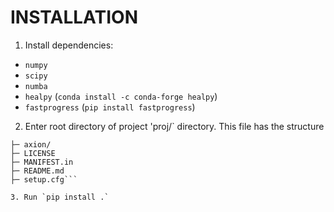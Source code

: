 # INSTALLATION
1. Install dependencies:
- `numpy`
- `scipy`
- `numba` 
- `healpy` (`conda install -c conda-forge healpy`)
- `fastprogress` (`pip install fastprogress`)

2. Enter root directory of project 'proj/` directory. This file has the structure
```proj/
├─ axion/
├─ LICENSE
├─ MANIFEST.in
├─ README.md
├─ setup.cfg```

3. Run `pip install .`



